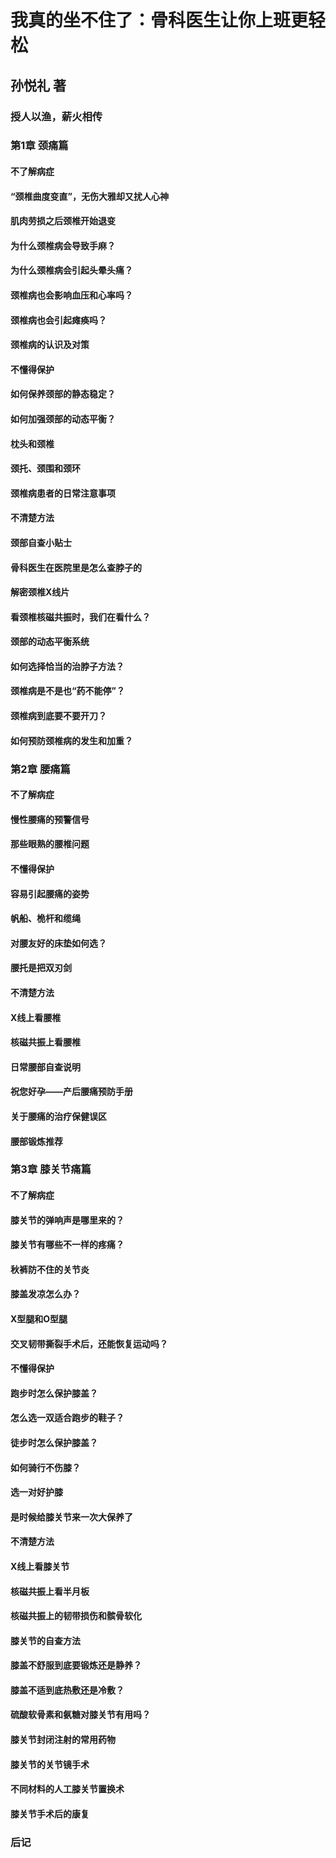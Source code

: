 # 我真的坐不住了：骨科医生让你上班更轻松

## 孙悦礼 著

### 授人以渔，薪火相传



### 第1章 颈痛篇



#### 不了解病症



#### “颈椎曲度变直”，无伤大雅却又扰人心神



#### 肌肉劳损之后颈椎开始退变



#### 为什么颈椎病会导致手麻？



#### 为什么颈椎病会引起头晕头痛？



#### 颈椎病也会影响血压和心率吗？



#### 颈椎病也会引起瘫痪吗？



#### 颈椎病的认识及对策



#### 不懂得保护



#### 如何保养颈部的静态稳定？



#### 如何加强颈部的动态平衡？



#### 枕头和颈椎



#### 颈托、颈围和颈环



#### 颈椎病患者的日常注意事项



#### 不清楚方法



#### 颈部自查小贴士



#### 骨科医生在医院里是怎么查脖子的



#### 解密颈椎X线片



#### 看颈椎核磁共振时，我们在看什么？



#### 颈部的动态平衡系统



#### 如何选择恰当的治脖子方法？



#### 颈椎病是不是也“药不能停”？



#### 颈椎病到底要不要开刀？



#### 如何预防颈椎病的发生和加重？



### 第2章 腰痛篇



#### 不了解病症



#### 慢性腰痛的预警信号



#### 那些眼熟的腰椎问题



#### 不懂得保护



#### 容易引起腰痛的姿势



#### 帆船、桅杆和缆绳



#### 对腰友好的床垫如何选？



#### 腰托是把双刃剑



#### 不清楚方法



#### X线上看腰椎



#### 核磁共振上看腰椎



#### 日常腰部自查说明



#### 祝您好孕——产后腰痛预防手册



#### 关于腰痛的治疗保健误区



#### 腰部锻炼推荐



### 第3章 膝关节痛篇



#### 不了解病症



#### 膝关节的弹响声是哪里来的？



#### 膝关节有哪些不一样的疼痛？



#### 秋裤防不住的关节炎



#### 膝盖发凉怎么办？



#### X型腿和O型腿



#### 交叉韧带撕裂手术后，还能恢复运动吗？



#### 不懂得保护



#### 跑步时怎么保护膝盖？



#### 怎么选一双适合跑步的鞋子？



#### 徒步时怎么保护膝盖？



#### 如何骑行不伤膝？



#### 选一对好护膝



#### 是时候给膝关节来一次大保养了



#### 不清楚方法



#### X线上看膝关节



#### 核磁共振上看半月板



#### 核磁共振上的韧带损伤和髌骨软化



#### 膝关节的自查方法



#### 膝盖不舒服到底要锻炼还是静养？



#### 膝盖不适到底热敷还是冷敷？



#### 硫酸软骨素和氨糖对膝关节有用吗？



#### 膝关节封闭注射的常用药物



#### 膝关节的关节镜手术



#### 不同材料的人工膝关节置换术



#### 膝关节手术后的康复



### 后记



 